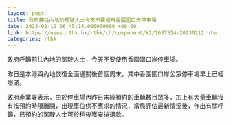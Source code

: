 ```yaml
---
layout: post
title: 政府籲往內地的駕駛人士今天不要使用香園圍口岸停車場
date: 2023-02-12 06:45:14.000000000 +08:00
link: https://news.rthk.hk/rthk/ch/component/k2/1687524-20230212.htm
categories: rthk
---
```


政府呼籲前往內地的駕駛人士，今天不要使用香園圍口岸停車場。

昨日是本港與內地恢復全面通關後首個周末，其中香園圍口岸公眾停車場早上已經爆滿。

政府產業署表示，由於停車場內昨日未經預約的車輛數目眾多，加上有大量車輛沒有按預約時限離開，出現車位供不應求的情況，當局評估最新情況後，作出有關呼籲，已預約的駕駛人士可於稍後獲安排退款。
